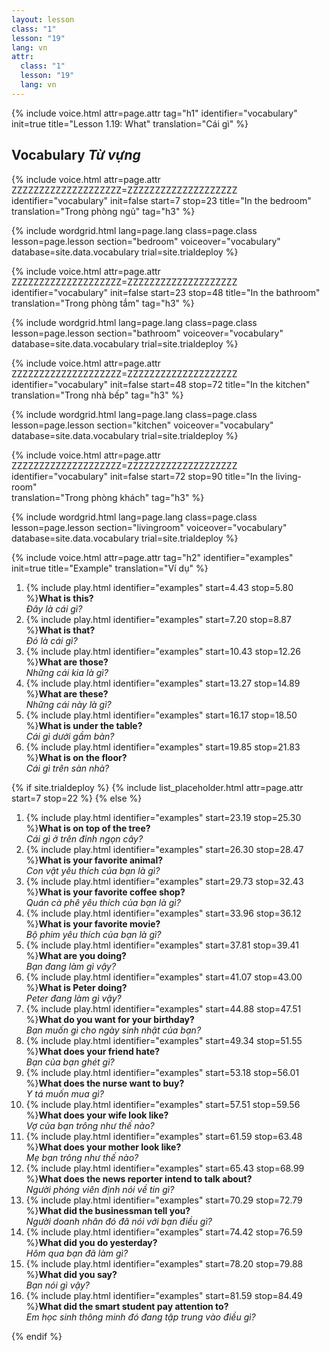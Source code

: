 ```yaml
---
layout: lesson
class: "1"
lesson: "19"
lang: vn
attr:
  class: "1"
  lesson: "19"
  lang: vn
---
```


{%  include voice.html attr=page.attr                     tag="h1"
	identifier="vocabulary"  init=true
	title="Lesson 1.19: What"
	translation="Cái gì"
%}

## Vocabulary *Từ vựng* 

{%  include voice.html attr=page.attr    ZZZZZZZZZZZZZZZZZZZZ=ZZZZZZZZZZZZZZZZZZZZ
	identifier="vocabulary"  init=false start=7 stop=23
	title="In the bedroom"        
	translation="Trong phòng ngủ"
    tag="h3" %}

{% include wordgrid.html lang=page.lang
		class=page.class 
		lesson=page.lesson 
		section="bedroom"
		voiceover="vocabulary"
		database=site.data.vocabulary 
		trial=site.trialdeploy %}

{%  include voice.html attr=page.attr    ZZZZZZZZZZZZZZZZZZZZ=ZZZZZZZZZZZZZZZZZZZZ
	identifier="vocabulary"  init=false start=23 stop=48
	title="In the bathroom"        
	translation="Trong phòng tắm"
    tag="h3" %}

{% include wordgrid.html lang=page.lang
		class=page.class 
		lesson=page.lesson 
		section="bathroom"
		voiceover="vocabulary"
		database=site.data.vocabulary 
		trial=site.trialdeploy %}
		
{%  include voice.html attr=page.attr    ZZZZZZZZZZZZZZZZZZZZ=ZZZZZZZZZZZZZZZZZZZZ
	identifier="vocabulary"  init=false start=48 stop=72
	title="In the kitchen"        
	translation="Trong nhà bếp"
    tag="h3" %}

{% include wordgrid.html lang=page.lang
		class=page.class 
		lesson=page.lesson 
		section="kitchen"
		voiceover="vocabulary"
		database=site.data.vocabulary 
		trial=site.trialdeploy %}
		
{%  include voice.html attr=page.attr    ZZZZZZZZZZZZZZZZZZZZ=ZZZZZZZZZZZZZZZZZZZZ
	identifier="vocabulary"  init=false start=72 stop=90
	title="In the living-room"        
	translation="Trong phòng khách"
    tag="h3" %}

{% include wordgrid.html lang=page.lang
		class=page.class 
		lesson=page.lesson 
		section="livingroom"
		voiceover="vocabulary"
		database=site.data.vocabulary 
		trial=site.trialdeploy %}


{%  include voice.html attr=page.attr                     tag="h2"
	identifier="examples"  init=true
	title="Example"
	translation="Ví dụ"
%}


1. {% include play.html identifier="examples" start=4.43 stop=5.80 %}**What is this?**  
*Đây là cái gì?*
1. {% include play.html identifier="examples" start=7.20 stop=8.87 %}**What is that?**  
*Đó là cái gì?*
1. {% include play.html identifier="examples" start=10.43 stop=12.26 %}**What are those?**  
*Những cái kia là gì?*
1. {% include play.html identifier="examples" start=13.27 stop=14.89 %}**What are these?**  
*Những cái này là gì?*
1. {% include play.html identifier="examples" start=16.17 stop=18.50 %}**What is under the table?**  
*Cái gì dưới gầm bàn?*
1. {% include play.html identifier="examples" start=19.85 stop=21.83 %}**What is on the floor?**  
*Cái gì trên sàn nhà?*

{% if site.trialdeploy %}
	{% include list_placeholder.html  attr=page.attr     start=7 stop=22 %}
	{% else %}

1. {% include play.html identifier="examples" start=23.19 stop=25.30 %}**What is on top of the tree?**  
*Cái gì ở trên đỉnh ngọn cây?*
1. {% include play.html identifier="examples" start=26.30 stop=28.47 %}**What is your favorite animal?**  
*Con vật yêu thích của bạn là gì?*
1. {% include play.html identifier="examples" start=29.73 stop=32.43 %}**What is your favorite coffee shop?**  
*Quán cà phê yêu thích của bạn là gì?*
1. {% include play.html identifier="examples" start=33.96 stop=36.12 %}**What is your favorite movie?**  
*Bộ phim yêu thích của bạn là gì?*
1. {% include play.html identifier="examples" start=37.81 stop=39.41 %}**What are you doing?**  
*Bạn đang làm gì vậy?*
1. {% include play.html identifier="examples" start=41.07 stop=43.00 %}**What is Peter doing?**  
*Peter đang làm gì vậy?*
1. {% include play.html identifier="examples" start=44.88 stop=47.51 %}**What do you want for your birthday?**  
*Bạn muốn gì cho ngày sinh nhật của bạn?*
1. {% include play.html identifier="examples" start=49.34 stop=51.55 %}**What does your friend hate?**  
*Bạn của bạn ghét gì?*
1. {% include play.html identifier="examples" start=53.18 stop=56.01 %}**What does the nurse want to buy?**  
*Y tá muốn mua gì?*
1. {% include play.html identifier="examples" start=57.51 stop=59.56 %}**What does your wife look like?**  
*Vợ của bạn trông như thế nào?*
1. {% include play.html identifier="examples" start=61.59 stop=63.48 %}**What does your mother look like?**  
*Mẹ bạn trông như thế nào?*
1. {% include play.html identifier="examples" start=65.43 stop=68.99 %}**What does the news reporter intend to talk about?**  
*Người phóng viên định nói về tin gì?*
1. {% include play.html identifier="examples" start=70.29 stop=72.79 %}**What did the businessman tell you?**  
*Người doanh nhân đó đã nói với bạn điều gì?*
1. {% include play.html identifier="examples" start=74.42 stop=76.59 %}**What did you do yesterday?**  
*Hôm qua bạn đã làm gì?*
1. {% include play.html identifier="examples" start=78.20 stop=79.88 %}**What did you say?**  
*Bạn nói gì vậy?*
1. {% include play.html identifier="examples" start=81.59 stop=84.49 %}**What did the smart student pay attention to?**  
*Em học sinh thông minh đó đang tập trung vào điều gì?*

{% endif %}
